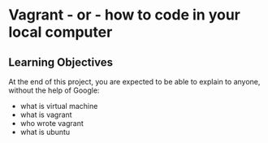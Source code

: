 # Vagrant - or - how to code in your local computer
## Learning Objectives
At the end of this project, you are expected to be able to explain to anyone, without the help of Google:
* what is virtual machine
* what is vagrant
* who wrote vagrant
* what is ubuntu
